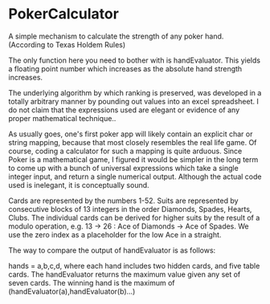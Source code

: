 # PokerCalculator
A simple mechanism to calculate the strength of any poker hand. (According to Texas Holdem Rules)

The only function here you need to bother with is handEvaluator. This yields a floating point number which increases as the absolute hand strength increases.

The underlying algorithm by which ranking is preserved, was developed in a totally arbitrary manner by pounding out values into an excel spreadsheet. I do not claim that the expressions used are elegant or evidence of any proper mathematical technique..

As usually goes, one's first poker app will likely contain an explicit char or string mapping, because that most closely resembles the real life game. Of course, coding a calculator for such a mapping is quite arduous. Since Poker is a mathematical game, I figured it would be simpler in the long term to come up with a bunch of universal expressions which take a single integer input, and return a single numerical output. Although the actual code used is inelegant, it is conceptually sound.

Cards are represented by the numbers 1-52. Suits are represented by consecutive blocks of 13 integers in the order Diamonds, Spades, Hearts, Clubs. The individual cards can be derived for higher suits by the result of a modulo operation, e.g. 13 -> 26 : Ace of Diamonds -> Ace of Spades. We use the zero index as a placeholder for the low Ace in a straight. 

The way to compare the output of handEvaluator is as follows:

hands = a,b,c,d, where each hand includes two hidden cards, and five table cards. The handEvaluator returns the maximum value given any set of seven cards. 
The winning hand is the maximum of (handEvaluator(a),handEvaluator(b)...)


